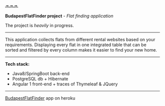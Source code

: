 :soon::soon::soon:

**BudapestFlatFinder project** - *Flat finding application*

The project is *heavily* in progress.

<hr>
This application collects flats from different rental websites based on your requirements.
Displaying every flat in one integrated table that can be sorted and filtered by every column makes it easier to find your new home.
<hr>

**Tech stack:**
* Java8/SpringBoot back-end
* PostgreSQL db + Hibernate
* Angular 1 front-end + traces of Thymeleaf & JQuery

<hr>

[BudapestFlatFinder](https://lemmein.herokuapp.com) app on heroku
